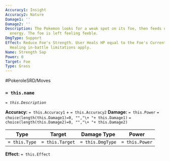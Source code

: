 ```yaml
---
Accuracy1: Insight
Accuracy2: Nature
Damage1: ''
Damage2: ''
Description: The Pokemon looks for a weak spot on its foe, then feeds on its vital
  energy. The foe is left feeling feeble.
DmgType: Support
Effect: Reduce Foe's Strength. User Heals HP equal to the Foe's Current Strength Score.
  Healing in-battle limitations apply.
Name: Strength Sap
Power: 0
Target: Foe
Type: Grass
---
```


#PokeroleSRD/Moves

### `= this.name` 
*`= this.Description`*

**Accuracy:** `= this.Accuracy1` + `= this.Accuracy2`
**Damage:** `= this.Power` `= choice(length(this.Damage1)=0, "","\+ "+ this.Damage1)` `= choice(length(this.Damage2)=0, "","\+ "+ this.Damage2)`

| Type          | Target          | Damage Type          | Power          |
| ------------- | --------------- | ---------------- | -------------- |
| `= this.Type` | `= this.Target` | `= this.DmgType` | `= this.Power` | 

**Effect:** `= this.Effect`